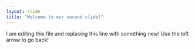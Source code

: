 ```yaml
---
layout: slide
title: "Welcome to our second slide!"
---
```

I am editing this file and replacing this line with something new!
Use the left arrow to go back!
